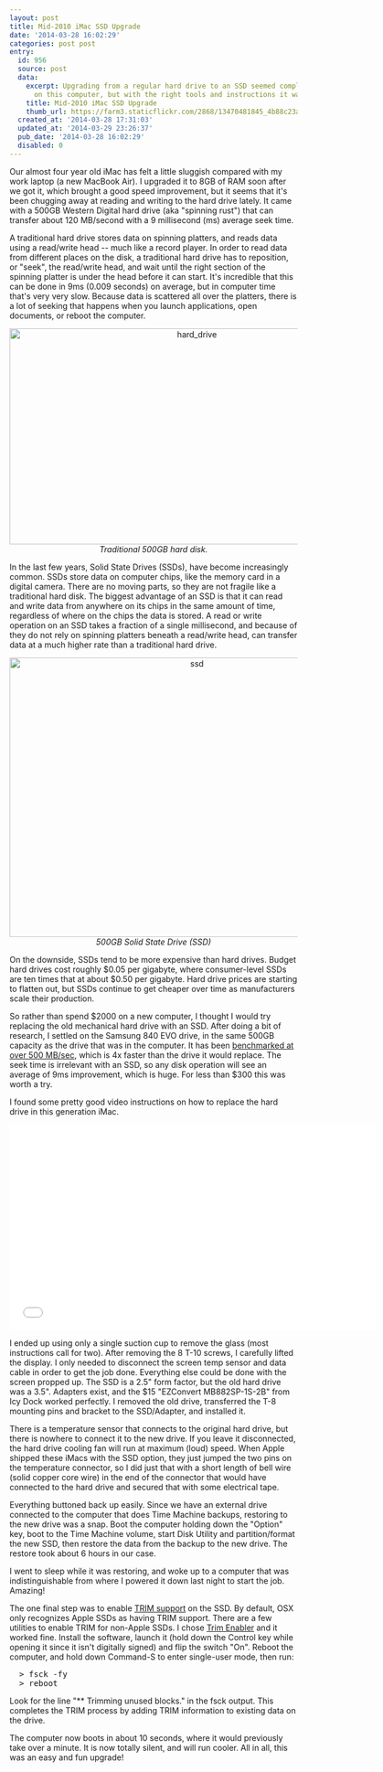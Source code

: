 ```yaml
---
layout: post
title: Mid-2010 iMac SSD Upgrade
date: '2014-03-28 16:02:29'
categories: post post
entry:
  id: 956
  source: post
  data:
    excerpt: Upgrading from a regular hard drive to an SSD seemed complicated at first
      on this computer, but with the right tools and instructions it was easy.
    title: Mid-2010 iMac SSD Upgrade
    thumb_url: https://farm3.staticflickr.com/2868/13470481845_4b88c23aeb_q.jpg
  created_at: '2014-03-28 17:31:03'
  updated_at: '2014-03-29 23:26:37'
  pub_date: '2014-03-28 16:02:29'
  disabled: 0
---
```

Our almost four year old iMac has felt a little sluggish compared with my work laptop (a new MacBook Air).  I upgraded it to 8GB of RAM soon after we got it, which brought a good speed improvement, but it seems that it's been chugging away at reading and writing to the hard drive lately.  It came with a 500GB Western Digital hard drive (aka "spinning rust") that can transfer about 120 MB/second with a 9 millisecond (ms) average seek time.  

A traditional hard drive stores data on spinning platters, and reads data using a read/write head -- much like a record player.  In order to read data from different places on the disk, a traditional hard drive has to reposition, or "seek", the read/write head, and wait until the right section of the spinning platter is under the head before it can start.  It's incredible that this can be done in 9ms (0.009 seconds) on average, but in computer time that's very very slow.  Because data is scattered all over the platters, there is a lot of seeking that happens when you launch applications, open documents, or reboot the computer.

<center>
<a href="https://www.flickr.com/photos/thenobot/13470584133" title="hard_drive by Zack Steinkamp, on Flickr"><img src="https://farm8.staticflickr.com/7114/13470584133_872d0272fd_z.jpg" width="640" height="378" alt="hard_drive"></a>
<br/><em>Traditional 500GB hard disk.</em>
</center>

In the last few years, Solid State Drives (SSDs), have become increasingly common.  SSDs store data on computer chips, like the memory card in a digital camera.  There are no moving parts, so they are not fragile like a traditional hard disk.  The biggest advantage of an SSD is that it can read and write data from anywhere on its chips in the same amount of time, regardless of where on the chips the data is stored.  A read or write operation on an SSD takes a fraction of a single millisecond, and because of they do not rely on spinning platters beneath a read/write head, can transfer data at a much higher rate than a traditional hard drive.  

<center>
<a href="https://www.flickr.com/photos/thenobot/13470481845" title="ssd by Zack Steinkamp, on Flickr"><img src="https://farm3.staticflickr.com/2868/13470481845_4b88c23aeb_z.jpg" width="640" height="489" alt="ssd"></a>
<br/><em>500GB Solid State Drive (SSD)</em>
</center>

On the downside, SSDs tend to be more expensive than hard drives.  Budget hard drives cost roughly $0.05 per gigabyte, where consumer-level SSDs are ten times that at about $0.50 per gigabyte.  Hard drive prices are starting to flatten out, but SSDs continue to get cheaper over time as manufacturers scale their production.

So rather than spend $2000 on a new computer, I thought I would try replacing the old mechanical hard drive with an SSD.  After doing a bit of research, I settled on the Samsung 840 EVO drive, in the same 500GB capacity as the drive that was in the computer.  It has been <a href="http://www.anandtech.com/show/7173/samsung-ssd-840-evo-review-120gb-250gb-500gb-750gb-1tb-models-tested">benchmarked at over 500 MB/sec</a>, which is 4x faster than the drive it would replace.  The seek time is irrelevant with an SSD, so any disk operation will see an average of 9ms improvement, which is huge.  For less than $300 this was worth a try.

I found some pretty good video instructions on how to replace the hard drive in this generation iMac.  

<center>
<iframe width="640" height="360" src="//www.youtube.com/embed/MeLchCCtHy8?rel=0" frameborder="0" allowfullscreen></iframe>
</center>

I ended up using only a single suction cup to remove the glass (most instructions call for two).  After removing the 8 T-10 screws, I carefully lifted the display.  I only needed to disconnect the screen temp sensor and data cable in order to get the job done.  Everything else could be done with the screen propped up.  The SSD is a 2.5" form factor, but the old hard drive was a 3.5".  Adapters exist, and the $15 "EZConvert MB882SP-1S-2B" from Icy Dock worked perfectly.  I removed the old drive, transferred the T-8 mounting pins and bracket to the SSD/Adapter, and installed it.  

There is a temperature sensor that connects to the original hard drive, but there is nowhere to connect it to the new drive.  If you leave it disconnected, the hard drive cooling fan will run at maximum (loud) speed.  When Apple shipped these iMacs with the SSD option, they just jumped the two pins on the temperature connector, so I did just that with a short length of bell wire (solid copper core wire) in the end of the connector that would have connected to the hard drive and secured that with some electrical tape.

Everything buttoned back up easily.  Since we have an external drive connected to the computer that does Time Machine backups, restoring to the new drive was a snap.  Boot the computer holding down the "Option" key, boot to the Time Machine volume, start Disk Utility and partition/format the new SSD, then restore the data from the backup to the new drive.  The restore took about 6 hours in our case.

I went to sleep while it was restoring, and woke up to a computer that was indistinguishable from where I powered it down last night to start the job.  Amazing!

The one final step was to enable <a href="http://en.wikipedia.org/wiki/Trim_(computing)">TRIM support</a> on the SSD.  By default, OSX only recognizes Apple SSDs as having TRIM support.  There are a few utilities to enable TRIM for non-Apple SSDs.  I chose <a href="http://www.cindori.org/software/trimenabler/">Trim Enabler</a> and it worked fine.  Install the software, launch it (hold down the Control key while opening it since it isn't digitally signed) and flip the switch "On".  Reboot the computer, and hold down Command-S to enter single-user mode, then run:
<div>
<pre class="code">
  > fsck -fy
  > reboot
</pre>
</div>
Look for the line "** Trimming unused blocks." in the fsck output.  This completes the TRIM process by adding TRIM information to existing data on the drive.

The computer now boots in about 10 seconds, where it would previously take over a minute.  It is now totally silent, and will run cooler.  All in all, this was an easy and fun upgrade!
